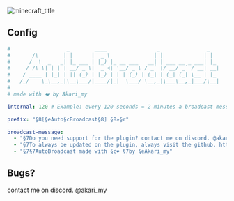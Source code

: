 ![minecraft_title](https://github.com/Akari-my/AutoBroadcast/assets/58370835/91ce45a1-5d92-48e0-b091-b6e812687bfc)

## Config
```yaml
#                  _        ____                _               _
#       /\        | |      |  _ \              | |             | |
#      /  \  _   _| |_ ___ | |_) |_ __ ___   __| | ___ __ _ ___| |_
#     / /\ \| | | | __/ _ \|  _ <| '__/ _ \ / _` |/ __/ _` / __| __|
#    / ____ | |_| | || (_) | |_) | | | (_) | (_| | (_| (_| \__ | |_
#   /_/    \_\__,_|\__\___/|____/|_|  \___/ \__,_|\___\__,_|___/\__|
#
# made with ❤️ by Akari_my

internal: 120 # Example: every 120 seconds = 2 minutes a broadcast message is sent

prefix: "§8[§eAuto§cBroadcast§8] §8»§r"

broadcast-message:
  - "§7Do you need support for the plugin? contact me on discord. @akari_my"
  - "§7To always be updated on the plugin, always visit the github. https://github.com/Akari-my"
  - "§7§7AutoBroadcast made with §c❤ §7by §eAkari_my"
```

## Bugs?
 contact me on discord. @akari_my
